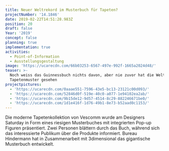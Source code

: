 ```yaml
---
title: Neuer Weltrekord im Musterbuch für Tapeten?
projectNumber: '14.1846'
date: 2019-02-22T14:51:28.983Z
position: 20
draft: false
Year: '2019'
concept: false
planning: true
implementation: true
activities:
  - Point-of-Information
  - Ausstellungsgestaltung
image: 'https://ucarecdn.com/66b03253-6567-497e-992f-1665a2024d48/'
teaser: >-
  Noch weiss das Guinnessbuch nichts davon, aber nie zuvor hat die Welt solche
  Tapetenmuster gesehen
projectpictures:
  - 'https://ucarecdn.com/0aaae551-7596-43e5-bc13-23121c00d093/'
  - 'https://ucarecdn.com/52846d0f-519e-40c0-a077-1e94102ea2ab/'
  - 'https://ucarecdn.com/9b15de12-9d57-4514-8c29-882246671be0/'
  - 'https://ucarecdn.com/1d1e416f-1d76-49b1-8e73-b52aad0c1153/'
---
```

Die moderne Tapetenkollektion von Vescomm wurde am Designers Saturday in Form eines riesigen Musterbuches mit integrierten Pop-up Figuren präsentiert. Zwei Personen blättern durch das Buch, während sich das interessierte Publikum über die Produkte informiert. Bureau Hindermann hat in Zusammenarbeit mit 3dimensional das gigantische Musterbuch entwickelt.
